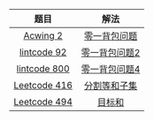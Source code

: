 |                             题目                             |                             解法                             |
| :----------------------------------------------------------: | :----------------------------------------------------------: |
|    [Acwing 2](https://www.acwing.com/problem/content/2/)     | [零一背包问题](https://github.com/pshijie/Java_interview_code/blob/main/Leetcode分类/背包问题/零一背包问题.java) |
|     [lintcode 92](https://www.lintcode.com/problem/92/)      | [零一背包问题2](https://github.com/pshijie/Java_interview_code/blob/main/Leetcode分类/背包问题/零一背包问题2.java) |
|    [lintcode 800](https://www.lintcode.com/problem/800/)     | [零一背包问题4](https://github.com/pshijie/Java_interview_code/blob/main/Leetcode分类/背包问题/零一背包问题4.java) |
| [Leetcode 416](https://leetcode.cn/problems/partition-equal-subset-sum/) | [分割等和子集](https://github.com/pshijie/Java_interview_code/blob/main/Leetcode分类/背包问题/分割等和子集.java) |
|   [Leetcode 494](https://leetcode.cn/problems/target-sum/)   | [目标和](https://github.com/pshijie/Java_interview_code/blob/main/Leetcode分类/背包问题/目标和.java) |


